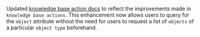 Updated [knowledge base action docs](https://github.com/RasaHQ/rasa/blob/main/docs/docs/action-server/knowledge-base-actions.mdx) to reflect the improvements made in `knowledge base actions`. This enhancement now allows users to query for the `object` attribute without the need for users to request a list of `objects` of a particular `object type` beforehand.

